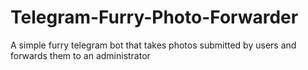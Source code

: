 # Telegram-Furry-Photo-Forwarder
A simple furry telegram bot that takes photos submitted by users and forwards them to an administrator
